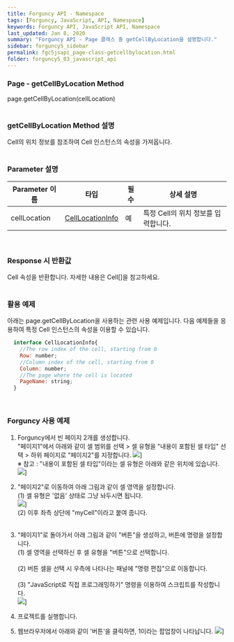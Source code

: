 ```yaml
---
title: Forguncy API - Namespace
tags: [Forguncy, JavaScript, API, Namespace]
keywords: Forguncy API, JavaScript API, Namespace
last_updated: Jan 8, 2020
summary: "Forguncy API - Page 클래스 중 getCellByLocation을 설명합니다."
sidebar: forguncy5_sidebar
permalink: fgc5jsapi_page-class-getcellbylocation.html
folder: forguncy5_03_javascript_api
---
```


### Page - getCellByLocation Method
page.getCellByLocation(cellLocation)
<br /><br />

### getCellByLocation Method 설명
Cell의 위치 정보를 참조하여 Cell 인스턴스의 속성을 가져옵니다.
<br /><br />

### Parameter 설명

| Parameter 이름 | 타입 | 필수 | 상세 설명 |
| --- | --- | --- | --- |
| cellLocation | [CellLocationInfo]() | 예 | 특정 Cell의 위치 정보를 입력합니다. |

<br />

### Response 시 반환값
Cell 속성을 반환합니다. 자세한 내용은 Cell[]을 참고하세요.
<br /><br />

### 활용 예제
아래는 page.getCellByLocation을 사용하는 관련 사용 예제입니다. 다음 예제들을 응용하여 특정 Cell 인스턴스의 속성을 이용할 수 있습니다.
<br />

~~~javascript
  interface CellLocationInfo{
    //The row index of the cell, starting from 0
    Row: number;
    //Column index of the cell, starting from 0
    Column: number;
    //The page where the cell is located
    PageName: string;
  }
~~~

<br />

### Forguncy 사용 예제

1. Forguncy에서 빈 페이지 2개를 생성합니다. <br />
    "페이지1"에서 아래와 같이 셀 범위를 선택 > 셀 유형을 "내용이 포함된 셀 타입" 선택 > 하위 페이지로 "페이지2"를 지정합니다.
    ![]({{site.url}}/images/forguncy5/ex-ss_page-getcellarray02.png)]
    <br />
    ※ 참고 : "내용이 포함된 셀 타입"이라는 셀 유형은 아래와 같은 위치에 있습니다.<br />
    ![]({{site.url}}/images/forguncy5/ex-ss_page-getcellarray01.png)]
    <br />
2. "페이지2"로 이동하여 아래 그림과 같이 셀 영역을 설정합니다. <br />
    (1) 셀 유형은 '없음' 상태로 그냥 놔두시면 됩니다.<br />
    ![]({{site.url}}/images/forguncy5/ex-ss_page-getcellarray03.png)]
    <br />
    (2) 이후 좌측 상단에 "myCell"이라고 붙여 줍니다.<br />
    <br />
3. "페이지1"로 돌아가서 아래 그림과 같이 "버튼"을 생성하고, 버튼에 명령을 설정합니다.<br />
    (1) 셀 영역을 선택하신 후 셀 유형을 "버튼"으로 선택합니다.<br />
    <br />
    (2) 버튼 셀을 선택 시 우측에 나타나는 패널에 "명령 편집"으로 이동합니다.<br />
    <br />
    (3) "JavaScript로 직접 프로그래밍하기" 명령을 이용하여 스크립트를 작성합니다.<br />
    ![]({{site.url}}/images/forguncy5/ex-ss_page-getcellarray04.png)]
    <br />
4. 프로젝트를 실행합니다.

5. 웹브라우저에서 아래와 같이 '버튼'을 클릭하면, 1이라는 팝업창이 나타납니다.
    ![]({{site.url}}/images/forguncy5/ex-ss_page-getcellarray05.png)]

<br /><br />